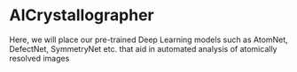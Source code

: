 # AICrystallographer
Here, we will place our pre-trained Deep Learning models such as AtomNet, DefectNet, SymmetryNet etc. that aid in automated analysis of atomically resolved images
